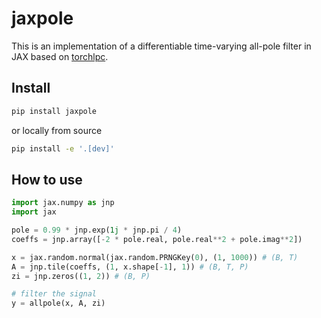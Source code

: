 # jaxpole


<!-- WARNING: THIS FILE WAS AUTOGENERATED! DO NOT EDIT! -->

This is an implementation of a differentiable time-varying all-pole
filter in JAX based on
[torchlpc](https://github.com/yoyololicon/torchlpc).

## Install

``` sh
pip install jaxpole
```

or locally from source

``` sh
pip install -e '.[dev]'
```

## How to use

``` python
import jax.numpy as jnp
import jax

pole = 0.99 * jnp.exp(1j * jnp.pi / 4)
coeffs = jnp.array([-2 * pole.real, pole.real**2 + pole.imag**2])

x = jax.random.normal(jax.random.PRNGKey(0), (1, 1000)) # (B, T)
A = jnp.tile(coeffs, (1, x.shape[-1], 1)) # (B, T, P)
zi = jnp.zeros((1, 2)) # (B, P)

# filter the signal
y = allpole(x, A, zi)
```
